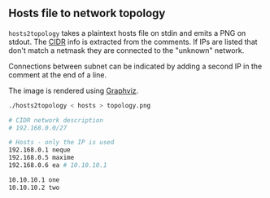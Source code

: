## Hosts file to network topology
`hosts2topology` takes a plaintext hosts file on stdin and emits a PNG on
stdout. The [CIDR](https://en.wikipedia.org/wiki/CIDR) info is extracted from
the comments. If IPs are listed that don't match a netmask they are connected to
the "unknown" network.

Connections between subnet can be indicated by adding a second IP in the comment
at the end of a line.

The image is rendered using [Graphviz](http://graphviz.org).

```bash
./hosts2topology < hosts > topology.png
```
```bash
# CIDR network description
# 192.168.0.0/27

# Hosts - only the IP is used
192.168.0.1 neque
192.168.0.5 maxime
192.168.0.6 ea # 10.10.10.1

10.10.10.1 one
10.10.10.2 two
```

[](https://cdn.rawgit.com/deanturpin/hosts-file-to-network-topology/connections/topology.svg)
